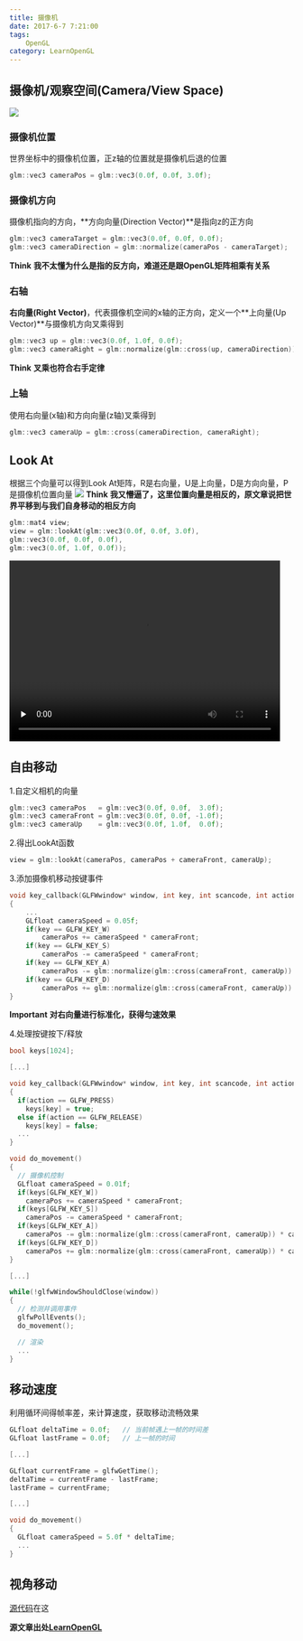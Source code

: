 ```yaml
---
title: 摄像机
date: 2017-6-7 7:21:00
tags: 
    OpenGL
category: LearnOpenGL
---
```


## 摄像机/观察空间(Camera/View Space)
![](camera_axes.png)
### 摄像机位置
世界坐标中的摄像机位置，正z轴的位置就是摄像机后退的位置
```C++
glm::vec3 cameraPos = glm::vec3(0.0f, 0.0f, 3.0f);
```

### 摄像机方向
摄像机指向的方向，**方向向量(Direction Vector)**是指向z的正方向
```C++
glm::vec3 cameraTarget = glm::vec3(0.0f, 0.0f, 0.0f);
glm::vec3 cameraDirection = glm::normalize(cameraPos - cameraTarget);
```
**Think**
**我不太懂为什么是指的反方向，难道还是跟OpenGL矩阵相乘有关系**

### 右轴
**右向量(Right Vector)**，代表摄像机空间的x轴的正方向，定义一个**上向量(Up Vector)**与摄像机方向叉乘得到
```C++
glm::vec3 up = glm::vec3(0.0f, 1.0f, 0.0f); 
glm::vec3 cameraRight = glm::normalize(glm::cross(up, cameraDirection));
```
**Think**
**叉乘也符合右手定律**

### 上轴
使用右向量(x轴)和方向向量(z轴)叉乘得到
```C++
glm::vec3 cameraUp = glm::cross(cameraDirection, cameraRight);
```

## Look At
根据三个向量可以得到Look At矩阵，R是右向量，U是上向量，D是方向向量，P是摄像机位置向量
![](look_at_matrix.png)
**Think**
**我又懵逼了，这里位置向量是相反的，原文章说把世界平移到与我们自身移动的相反方向**

```C++
glm::mat4 view;
view = glm::lookAt(glm::vec3(0.0f, 0.0f, 3.0f), 
glm::vec3(0.0f, 0.0f, 0.0f), 
glm::vec3(0.0f, 1.0f, 0.0f));
```
<video id="video" src="rotate_camera.mp4" controls="" preload="none" width="480" height="320" >
</video>

## 自由移动
1.自定义相机的向量
```C++
glm::vec3 cameraPos   = glm::vec3(0.0f, 0.0f,  3.0f);
glm::vec3 cameraFront = glm::vec3(0.0f, 0.0f, -1.0f);
glm::vec3 cameraUp    = glm::vec3(0.0f, 1.0f,  0.0f);
```
2.得出LookAt函数
```C++
view = glm::lookAt(cameraPos, cameraPos + cameraFront, cameraUp);
```

3.添加摄像机移动按键事件
```C++
void key_callback(GLFWwindow* window, int key, int scancode, int action, int mode)
{
    ...
    GLfloat cameraSpeed = 0.05f;
    if(key == GLFW_KEY_W)
        cameraPos += cameraSpeed * cameraFront;
    if(key == GLFW_KEY_S)
        cameraPos -= cameraSpeed * cameraFront;
    if(key == GLFW_KEY_A)
        cameraPos -= glm::normalize(glm::cross(cameraFront, cameraUp)) * cameraSpeed;
    if(key == GLFW_KEY_D)
        cameraPos += glm::normalize(glm::cross(cameraFront, cameraUp)) * cameraSpeed;  
}
```
**Important**
**对右向量进行标准化，获得匀速效果**

4.处理按键按下/释放
```C++
bool keys[1024];

[...]

void key_callback(GLFWwindow* window, int key, int scancode, int action, int mode)
{
  if(action == GLFW_PRESS)
    keys[key] = true;
  else if(action == GLFW_RELEASE)
    keys[key] = false;
  ...
}

void do_movement()
{
  // 摄像机控制
  GLfloat cameraSpeed = 0.01f;
  if(keys[GLFW_KEY_W])
    cameraPos += cameraSpeed * cameraFront;
  if(keys[GLFW_KEY_S])
    cameraPos -= cameraSpeed * cameraFront;
  if(keys[GLFW_KEY_A])
    cameraPos -= glm::normalize(glm::cross(cameraFront, cameraUp)) * cameraSpeed;
  if(keys[GLFW_KEY_D])
    cameraPos += glm::normalize(glm::cross(cameraFront, cameraUp)) * cameraSpeed;
}

[...]

while(!glfwWindowShouldClose(window))
{
  // 检测并调用事件
  glfwPollEvents();
  do_movement();  

  // 渲染
  ...
}
```

## 移动速度
利用循环间得帧率差，来计算速度，获取移动流畅效果
```C++
GLfloat deltaTime = 0.0f;   // 当前帧遇上一帧的时间差
GLfloat lastFrame = 0.0f;   // 上一帧的时间

[...]

GLfloat currentFrame = glfwGetTime();
deltaTime = currentFrame - lastFrame;
lastFrame = currentFrame;  

[...]

void do_movement()
{
  GLfloat cameraSpeed = 5.0f * deltaTime;
  ...
}
```

## 视角移动

























[源代码](https://github.com/tacthgin/toy/tree/master/OpenGL)在这

**源文章出处[LearnOpenGL](http://learnopengl-cn.readthedocs.io/zh/latest/01%20Getting%20started/09%20Camera/)**
